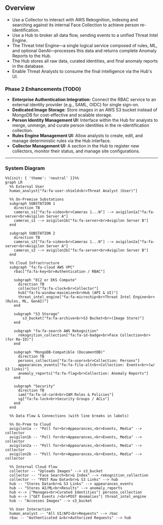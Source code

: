 ## Overview
- Use a Collector to interact with AWS Rekognition, indexing and searching against its internal Face Collection to achieve person re-identification.
- Use a Hub to broker all data flow, sending events to a unified Threat Intel Engine.
- The Threat Intel Engine—a single logical service composed of rules, ML, and optional GenAI—processes this data and returns complete Anomaly Reports to the Hub.
- The Hub stores all raw data, curated identities, and final anomaly reports in the database.
- Enable Threat Analysts to consume the final intelligence via the Hub's UI.

### Phase 2 Enhancements (TODO)

- **Enterprise Authentication Integration:** Connect the RBAC service to an external identity provider (e.g., SAML, OIDC) for single sign-on.
- **Dedicated Image Storage**: Store images in an AWS S3 bucket instead of MongoDB for cost-effective and scalable storage.
- **Person Identity Management UI:** Interface within the Hub for analysts to merge, unmerge, and curate person identities in the re-identification collection.
- **Rules Engine Management UI:** Allow analysts to create, edit, and manage deterministic rules via the Hub interface.
- **Collector Management UI:** A section in the Hub to register new collectors, monitor their status, and manage site configurations.

---

### System Diagram

```mermaid
%%{init: { 'theme': 'neutral' }}%%
graph LR
  %% External User
  human_analyst["fa:fa-user-shield<br>Threat Analyst (User)"]

  %% On-Premise Substations
  subgraph SUBSTATION 1
    direction TB
    cameras_s1["fa:fa-video<br>Cameras 1...N"] --> avigilon1a["fa:fa-server<br>Avigilon Server A"]
    cameras_s1 --> avigilon1b["fa:fa-server<br>Avigilon Server B"]
  end

  subgraph SUBSTATION 2
    direction TB
    cameras_s2["fa:fa-video<br>Cameras 1...N"] --> avigilon2a["fa:fa-server<br>Avigilon Server A"]
    cameras_s2 --> avigilon2b["fa:fa-server<br>Avigilon Server B"]
  end

  %% Cloud Infrastructure
  subgraph "fa:fa-cloud AWS VPC"
    rbac["fa:fa-key<br>Authentication / RBAC"]
     
    subgraph "EC2 or EKS Compute"
      direction TB
      collector["fa:fa-clock<br>Collector"]
      hub["fa:fa-window-maximize<br>Hub (API & UI)"]
      threat_intel_engine["fa:fa-microchip<br>Threat Intel Engine<br>(Rules, ML, GenAI)"]
    end

    subgraph "S3 Storage"
        s3_bucket["fa:fa-archive<br>S3 Bucket<br>(Image Store)"]
    end

    subgraph "fa:fa-search AWS Rekognition"
      rekognition_collection["fa:fa-id-badge<br>Face Collection<br>(for Re-ID)"]
    end

    subgraph "MongoDB-Compatible (DocumentDB)"
      direction TB
      persons_collection["fa:fa-users<br>Collection: Persons"]
      appearances_events["fa:fa-file-alt<br>Collection: Events<br>(w/ S3 links)"]
      anomaly_reports["fa:fa-flag<br>Collection: Anomaly Reports"]
    end
     
    subgraph "Security"
      direction TB
      iam["fa:fa-id-card<br>IAM Roles & Policies"]
      sg["fa:fa-lock<br>Security Groups / ACLs"]
    end
  end

  %% Data Flow & Connections (with line breaks in labels)

  %% On-Prem to Cloud
  avigilon1a -- "Poll for<br>Appearances,<br>Events, Media" --> collector
  avigilon1b -- "Poll for<br>Appearances,<br>Events, Media" --> collector
  avigilon2a -- "Poll for<br>Appearances,<br>Events, Media" --> collector
  avigilon2b -- "Poll for<br>Appearances,<br>Events, Media" --> collector

  %% Internal Cloud Flow
  collector -- "Uploads Images" --> s3_bucket
  collector -- "Face Search<br>& Index" --> rekognition_collection
  collector -- "POST Raw Data<br>& S3 Links" --> hub
  hub -- "Stores Data<br>& S3 Links" --> appearances_events
  hub -- "Stores AI/ML<br>Results" --> anomaly_reports
  hub <--> |"Manages<br>Curated Identities"| persons_collection
  hub <--> |"GET Events /<br>POST Anomalies"| threat_intel_engine
  hub -- "Accesses Images" --> s3_bucket

  %% User Interaction
  human_analyst -- "All UI/API<br>Requests" --> rbac
  rbac -- "Authenticated &<br>Authorized Requests" --> hub

